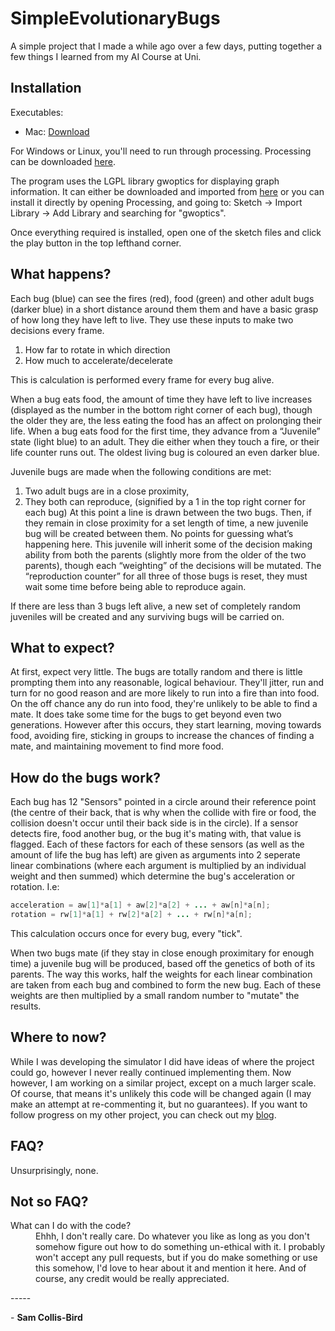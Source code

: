# SimpleEvolutionaryBugs
A simple project that I made a while ago over a few days, putting together a few things I learned from my AI Course at Uni.

## Installation
Executables:
* Mac: [Download](https://s3-ap-southeast-2.amazonaws.com/scb-downloads/Bugs/Evolutionary_Bugs_Program.app.zip)

For Windows or Linux, you'll need to run through processing. Processing can be downloaded [here](http://processing.org).

The program uses the LGPL library gwoptics for displaying graph information. It can either be downloaded and imported from [here](http://www.gwoptics.org/processing/gwoptics_p5lib/) or you can install it directly by opening Processing, and going to: Sketch -> Import Library -> Add Library and searching for "gwoptics".

Once everything required is installed, open one of the sketch files and click the play button in the top lefthand corner.

## What happens?
Each bug (blue) can see the fires (red), food (green) and other adult bugs (darker blue) in a short distance around them them and have a basic grasp of how long they have left to live. They use these inputs to make two decisions every frame.
1. How far to rotate in which direction
2. How much to accelerate/decelerate

This is calculation is performed every frame for every bug alive.

When a bug eats food, the amount of time they have left to live increases (displayed as the number in the bottom right corner of each bug), though the older they are, the less eating the food has an affect on prolonging their life. When a bug eats food for the first time, they advance from a “Juvenile” state (light blue) to an adult. They die either when they touch a fire, or their life counter runs out. The oldest living bug is coloured an even darker blue. 

Juvenile bugs are made when the following conditions are met:
1. Two adult bugs are in a close proximity,
2. They both can reproduce, (signified by a 1 in the top right corner for each bug)
At this point a line is drawn between the two bugs. Then, if they remain in close proximity for a set length of time, a new juvenile bug will be created between them. No points for guessing what’s happening here. This juvenile will inherit some of the decision making ability from both the parents (slightly more from the older of the two parents), though each “weighting” of the decisions will be mutated. The “reproduction counter” for all three of those bugs is reset, they must wait some time before being able to reproduce again.

If there are less than 3 bugs left alive, a new set of completely random juveniles will be created and any surviving bugs will be carried on.

## What to expect?
At first, expect very little. The bugs are totally random and there is little prompting them into any reasonable, logical behaviour. They'll jitter, run and turn for no good reason and are more likely to run into a fire than into food. On the off chance any do run into food, they're unlikely to be able to find a mate. It does take some time for the bugs to get beyond even two generations. However after this occurs, they start learning, moving towards food, avoiding fire, sticking in groups to increase the chances of finding a mate, and maintaining movement to find more food.

## How do the bugs work?
Each bug has 12 "Sensors" pointed in a circle around their reference point (the centre of their back, that is why when the collide with fire or food, the collision doesn't occur until their back side is in the circle). If a sensor detects fire, food another bug, or the bug it's mating with, that value is flagged. Each of these factors for each of these sensors (as well as the amount of life the bug has left) are given as arguments into 2 seperate linear combinations (where each argument is multiplied by an individual weight and then summed) which determine the bug's acceleration or rotation. I.e:

```java
acceleration = aw[1]*a[1] + aw[2]*a[2] + ... + aw[n]*a[n];
rotation = rw[1]*a[1] + rw[2]*a[2] + ... + rw[n]*a[n];
```

This calculation occurs once for every bug, every "tick".

When two bugs mate (if they stay in close enough proximitary for enough time) a juvenile bug will be produced, based off the genetics of both of its parents. The way this works, half the weights for each linear combination are taken from each bug and combined to form the new bug. Each of these weights are then multiplied by a small random number to "mutate" the results.

## Where to now?
While I was developing the simulator I did have ideas of where the project could go, however I never really continued implementing them. Now however, I am working on a similar project, except on a much larger scale. Of course, that means it's unlikely this code will be changed again (I may make an attempt at re-commenting it, but no guarantees). If you want to follow progress on my other project, you can check out my [blog](http://128.199.73.180/).

## FAQ?
Unsurprisingly, none.

## Not so FAQ?
<dl>
  <dt>What can I do with the code?</dt>
  <dd>
    Ehhh, I don't really care. Do whatever you like as long as you don't somehow figure out how to do something un-ethical with it. I probably won't accept any pull requests, but if you do make something or use this somehow, I'd love to hear about it and mention it here. And of course, any credit would be really appreciated.
  </dd>
</dl>
-----

<span>-</span> **Sam Collis-Bird**
